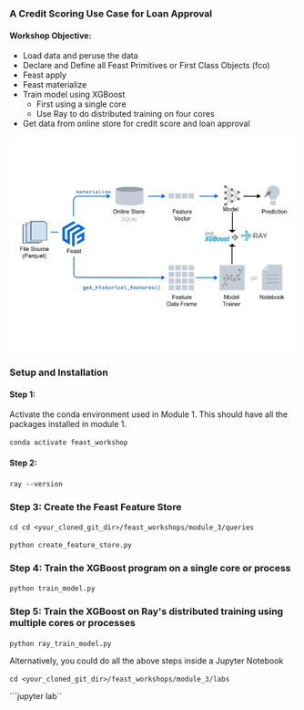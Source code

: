 ### A Credit Scoring Use Case for Loan Approval

#### Workshop Objective:

 * Load data and peruse the data
 * Declare and Define all Feast Primitives or First Class Objects (fco)
 * Feast apply
 * Feast materialize
 * Train model using XGBoost 
   * First using a single core
   * Use Ray to do distributed training on four cores
 * Get data from online store for credit score and loan approval 

![](images/feast_ray_xgboost.png)


### Setup and Installation

#### Step 1:
Activate the conda environment used in Module 1. This should have all the packages
installed in module 1.

``` conda activate feast_workshop ```
#### Step 2:
``` ray --version ```

### Step 3: Create the Feast Feature Store 
```cd cd <your_cloned_git_dir>/feast_workshops/module_3/queries```

```python create_feature_store.py```

### Step 4: Train the XGBoost program on a single core or process

```python train_model.py```

### Step 5: Train the XGBoost on Ray's distributed training using multiple cores or processes

```python ray_train_model.py```


Alternatively, you could do all the above steps inside a Jupyter Notebook

```cd <your_cloned_git_dir>/feast_workshops/module_3/labs```

```jupyter lab``
